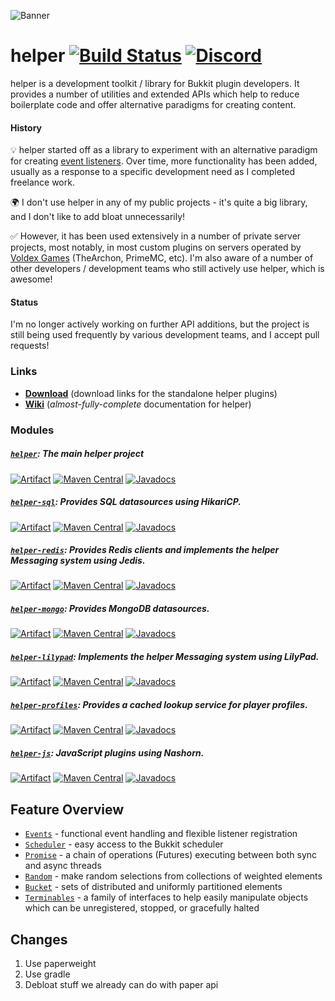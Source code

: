 ![](https://i.imgur.com/zllxTFp.png "Banner")
# helper [![Build Status](https://ci.lucko.me/job/helper/badge/icon)](https://ci.lucko.me/job/helper/) [![Discord](https://img.shields.io/badge/chat-on%20discord-blue.svg)](https://discord.gg/Rnbpc7s)

helper is a development toolkit / library for Bukkit plugin developers. It provides a number of utilities and extended APIs which help to reduce boilerplate code and offer alternative paradigms for creating content.

#### History

💡 helper started off as a library to experiment with an alternative paradigm for creating [event listeners](https://github.com/lucko/helper/wiki/helper:-Events). Over time, more functionality has been added, usually as a response to a specific development need as I completed freelance work.

🌍 I don't use helper in any of my public projects - it's quite a big library, and I don't like to add bloat unnecessarily!

✅ However, it has been used extensively in a number of private server projects, most notably, in most custom plugins on servers operated by [Voldex Games](https://voldex.net/) (TheArchon, PrimeMC, etc). I'm also aware of a number of other developers / development teams who still actively use helper, which is awesome!

#### Status

I'm no longer actively working on further API additions, but the project is still being used frequently by various development teams, and I accept pull requests!

### Links

* [**Download**](https://ci.lucko.me/job/helper/) (download links for the standalone helper plugins)
* [**Wiki**](https://github.com/lucko/helper/wiki/) (*almost-fully-complete* documentation for helper)


### Modules
##### [`helper`](https://github.com/lucko/helper/tree/master/helper): The main helper project
[![Artifact](https://img.shields.io/badge/build-artifact-brightgreen.svg)](https://ci.lucko.me/job/helper/lastSuccessfulBuild/artifact/helper/target/helper.jar) [![Maven Central](https://maven-badges.herokuapp.com/maven-central/me.lucko/helper/badge.svg)](https://maven-badges.herokuapp.com/maven-central/me.lucko/helper) [![Javadocs](https://javadoc.io/badge/me.lucko/helper.svg)](https://javadoc.io/doc/me.lucko/helper)

##### [`helper-sql`](https://github.com/lucko/helper/tree/master/helper-sql): Provides SQL datasources using HikariCP.
[![Artifact](https://img.shields.io/badge/build-artifact-brightgreen.svg)](https://ci.lucko.me/job/helper/lastSuccessfulBuild/artifact/helper-sql/target/helper-sql.jar) [![Maven Central](https://maven-badges.herokuapp.com/maven-central/me.lucko/helper-sql/badge.svg)](https://maven-badges.herokuapp.com/maven-central/me.lucko/helper-sql) [![Javadocs](https://javadoc.io/badge/me.lucko/helper-sql.svg)](https://javadoc.io/doc/me.lucko/helper-sql)

##### [`helper-redis`](https://github.com/lucko/helper/tree/master/helper-redis): Provides Redis clients and implements the helper Messaging system using Jedis.
[![Artifact](https://img.shields.io/badge/build-artifact-brightgreen.svg)](https://ci.lucko.me/job/helper/lastSuccessfulBuild/artifact/helper-redis/target/helper-redis.jar) [![Maven Central](https://maven-badges.herokuapp.com/maven-central/me.lucko/helper-redis/badge.svg)](https://maven-badges.herokuapp.com/maven-central/me.lucko/helper-redis) [![Javadocs](https://javadoc.io/badge/me.lucko/helper-redis.svg)](https://javadoc.io/doc/me.lucko/helper-redis)

##### [`helper-mongo`](https://github.com/lucko/helper/tree/master/helper-mongo): Provides MongoDB datasources.
[![Artifact](https://img.shields.io/badge/build-artifact-brightgreen.svg)](https://ci.lucko.me/job/helper/lastSuccessfulBuild/artifact/helper-mongo/target/helper-mongo.jar) [![Maven Central](https://maven-badges.herokuapp.com/maven-central/me.lucko/helper-mongo/badge.svg)](https://maven-badges.herokuapp.com/maven-central/me.lucko/helper-mongo) [![Javadocs](https://javadoc.io/badge/me.lucko/helper-mongo.svg)](https://javadoc.io/doc/me.lucko/helper-mongo)

##### [`helper-lilypad`](https://github.com/lucko/helper/tree/master/helper-lilypad): Implements the helper Messaging system using LilyPad.
[![Artifact](https://img.shields.io/badge/build-artifact-brightgreen.svg)](https://ci.lucko.me/job/helper/lastSuccessfulBuild/artifact/helper-lilypad/target/helper-lilypad.jar) [![Maven Central](https://maven-badges.herokuapp.com/maven-central/me.lucko/helper-lilypad/badge.svg)](https://maven-badges.herokuapp.com/maven-central/me.lucko/helper-lilypad) [![Javadocs](https://javadoc.io/badge/me.lucko/helper-lilypad.svg)](https://javadoc.io/doc/me.lucko/helper-lilypad)

##### [`helper-profiles`](https://github.com/lucko/helper/tree/master/helper-profiles): Provides a cached lookup service for player profiles.
[![Artifact](https://img.shields.io/badge/build-artifact-brightgreen.svg)](https://ci.lucko.me/job/helper/lastSuccessfulBuild/artifact/helper-profiles/target/helper-profiles.jar) [![Maven Central](https://maven-badges.herokuapp.com/maven-central/me.lucko/helper-profiles/badge.svg)](https://maven-badges.herokuapp.com/maven-central/me.lucko/helper-profiles) [![Javadocs](https://javadoc.io/badge/me.lucko/helper-profiles.svg)](https://javadoc.io/doc/me.lucko/helper-profiles)

##### [`helper-js`](https://github.com/lucko/helper/tree/master/helper-js): JavaScript plugins using Nashorn.
[![Artifact](https://img.shields.io/badge/build-artifact-brightgreen.svg)](https://ci.lucko.me/job/helper/lastSuccessfulBuild/artifact/helper-js/target/helper-js.jar) [![Maven Central](https://maven-badges.herokuapp.com/maven-central/me.lucko/helper-js/badge.svg)](https://maven-badges.herokuapp.com/maven-central/me.lucko/helper-js) [![Javadocs](https://javadoc.io/badge/me.lucko/helper-js.svg)](https://javadoc.io/doc/me.lucko/helper-js)

## Feature Overview

* [`Events`](https://github.com/lucko/helper/wiki/helper:-Events) - functional event handling and flexible listener registration
* [`Scheduler`](https://github.com/lucko/helper/wiki/helper:-Scheduler) - easy access to the Bukkit scheduler
* [`Promise`](https://github.com/lucko/helper/wiki/helper:-Promise) - a chain of operations (Futures) executing between both sync and async threads
* [`Random`](https://github.com/lucko/helper/wiki/helper:-Random) - make random selections from collections of weighted elements
* [`Bucket`](https://github.com/lucko/helper/wiki/helper:-Bucket) - sets of distributed and uniformly partitioned elements
* [`Terminables`](https://github.com/lucko/helper/wiki/helper:-Terminables) - a family of interfaces to help easily manipulate objects which can be unregistered, stopped, or gracefully halted

## Changes

1. Use paperweight
2. Use gradle
3. Debloat stuff we already can do with paper api